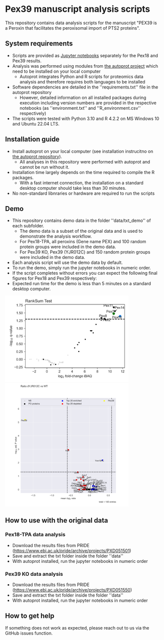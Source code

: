 # Pex39 manuscript analysis scripts
This repository contains data analysis scripts for the manuscript "PEX39 is a Peroxin that facilitates the peroxisomal import of PTS2 proteins".

## System requirements
- Scripts are provided as [Jupyter notebooks](https://jupyter.org/) separately for the Pex18 and Pex39 results.
- Analysis was performed using modules from [the autoprot project](https://github.com/ag-warscheid/autoprot) which need to be installed on your local computer
  - Autoprot integrates Python and R scripts for proteomics data analysis and therefore requires both languages to be installed
- Software dependencies are detailed in the ''requirements.txt'' file in the autoprot repository
  - However, detailed information on all installed packages during execution including version numbers are provided in the respective notebooks (as ''environment.txt'' and ''R_environment.csv'' respectively)
- The scripts were tested with Python 3.10 and R 4.2.2 on MS Windows 10 and Ubuntu 22.04 LTS.

## Installation guide
- Install autoprot on your local computer (see installation instrucitno on [the autoprot repository](https://github.com/ag-warscheid/autoprot)).
  - All analyses in this repository were performed with autoprot and cannot be run without it.
- Installation time largely depends on the time required to compile the R packages.
  - With a fast internet connection, the installation on a standard desktop computer should take less than 30 minutes.
- No non-standard libnraries or hardware are required to run the scripts

## Demo
- This repository contains demo data in the folder ''data/txt_demo'' of each subfolder.
  - The demo data is a subset of the original data and is used to demonstrate the analysis workflow.
  - For Pex18-TPA, all peroxins (Gene name PEX) and 100 random protein groups were included in the demo data.
  - For Pex39 KO, Pex39 (YJR012C) and 150 random protein groups were included in the demo data.
- Each analysis script will use the demo data by default.
- To run the demo, simply run the jupyter notebooks in numeric order.
- If the script completes without errors you can expect the following final figures for Pex18 and Pex39 respectively:
- Expected run time for the demo is less than 5 minutes on a standard desktop computer.

<img src="pex18_demo.png" width="400">
<img src="pex39_demo.png" width="400">

## How to use with the original data

### Pex18-TPA data analysis
- Download the results files from PRIDE (https://www.ebi.ac.uk/pride/archive/projects/PXD051501)
- Save and extract the txt folder inside the folder ''data''
- With autoprot installed, run the jupyter notebooks in numeric order

### Pex39 KO data analysis
- Download the results files from PRIDE (https://www.ebi.ac.uk/pride/archive/projects/PXD051550)
- Save and extract the txt folder inside the folder ''data''
- With autoprot installed, run the jupyter notebooks in numeric order

## How to get help
If something does not work as expected, please reach out to us via the GitHub issues function.
